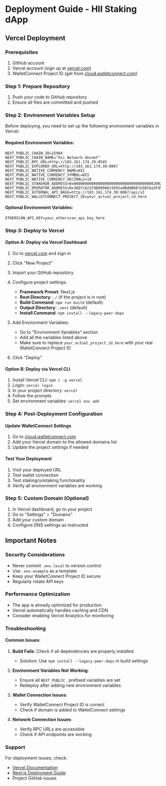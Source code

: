 # Deployment Guide - HII Staking dApp

## Vercel Deployment

### Prerequisites
1. GitHub account
2. Vercel account (sign up at [vercel.com](https://vercel.com))
3. WalletConnect Project ID (get from [cloud.walletconnect.com](https://cloud.walletconnect.com))

### Step 1: Prepare Repository
1. Push your code to GitHub repository
2. Ensure all files are committed and pushed

### Step 2: Environment Variables Setup
Before deploying, you need to set up the following environment variables in Vercel:

#### Required Environment Variables:
```
NEXT_PUBLIC_CHAIN_ID=15984
NEXT_PUBLIC_CHAIN_NAME="Hii Network devnet"
NEXT_PUBLIC_RPC_URL=http://103.161.174.29:8545
NEXT_PUBLIC_EXPLORER_URL=http://103.161.174.30:8067
NEXT_PUBLIC_NATIVE_CURRENCY_NAME=HII
NEXT_PUBLIC_NATIVE_CURRENCY_SYMBOL=HII
NEXT_PUBLIC_NATIVE_CURRENCY_DECIMALS=18
NEXT_PUBLIC_STAKEHUB_ADDRESS=0x0000000000000000000000000000000000002002
NEXT_PUBLIC_OPERATOR_ADDRESS=0x38D7c621FdB099A0c5b91adBd6B687e5DC6a2Fd5
NEXT_PUBLIC_EXTERNAL_API_BASE=http://103.161.174.30:8067/api/v2
NEXT_PUBLIC_WALLETCONNECT_PROJECT_ID=your_actual_project_id_here
```

#### Optional Environment Variables:
```
ETHERSCAN_API_KEY=your_etherscan_api_key_here
```

### Step 3: Deploy to Vercel

#### Option A: Deploy via Vercel Dashboard
1. Go to [vercel.com](https://vercel.com) and sign in
2. Click "New Project"
3. Import your GitHub repository
4. Configure project settings:
   - **Framework Preset**: Next.js
   - **Root Directory**: `./` (if the project is in root)
   - **Build Command**: `npm run build` (default)
   - **Output Directory**: `.next` (default)
   - **Install Command**: `npm install --legacy-peer-deps`

5. Add Environment Variables:
   - Go to "Environment Variables" section
   - Add all the variables listed above
   - Make sure to replace `your_actual_project_id_here` with your real WalletConnect Project ID

6. Click "Deploy"

#### Option B: Deploy via Vercel CLI
1. Install Vercel CLI: `npm i -g vercel`
2. Login: `vercel login`
3. In your project directory: `vercel`
4. Follow the prompts
5. Set environment variables: `vercel env add`

### Step 4: Post-Deployment Configuration

#### Update WalletConnect Settings
1. Go to [cloud.walletconnect.com](https://cloud.walletconnect.com)
2. Add your Vercel domain to the allowed domains list
3. Update the project settings if needed

#### Test Your Deployment
1. Visit your deployed URL
2. Test wallet connection
3. Test staking/unstaking functionality
4. Verify all environment variables are working

### Step 5: Custom Domain (Optional)
1. In Vercel dashboard, go to your project
2. Go to "Settings" > "Domains"
3. Add your custom domain
4. Configure DNS settings as instructed

## Important Notes

### Security Considerations
- Never commit `.env.local` to version control
- Use `.env.example` as a template
- Keep your WalletConnect Project ID secure
- Regularly rotate API keys

### Performance Optimization
- The app is already optimized for production
- Vercel automatically handles caching and CDN
- Consider enabling Vercel Analytics for monitoring

### Troubleshooting

#### Common Issues:
1. **Build Fails**: Check if all dependencies are properly installed
   - Solution: Use `npm install --legacy-peer-deps` in build settings

2. **Environment Variables Not Working**: 
   - Ensure all `NEXT_PUBLIC_` prefixed variables are set
   - Redeploy after adding new environment variables

3. **Wallet Connection Issues**:
   - Verify WalletConnect Project ID is correct
   - Check if domain is added to WalletConnect settings

4. **Network Connection Issues**:
   - Verify RPC URLs are accessible
   - Check if API endpoints are working

### Support
For deployment issues, check:
- [Vercel Documentation](https://vercel.com/docs)
- [Next.js Deployment Guide](https://nextjs.org/docs/deployment)
- Project GitHub issues